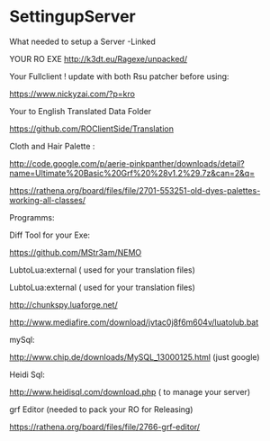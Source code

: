 # SettingupServer
What needed to setup a Server -Linked

YOUR RO EXE
http://k3dt.eu/Ragexe/unpacked/

Your Fullclient ! update with both Rsu patcher before using:

https://www.nickyzai.com/?p=kro

Your to English Translated Data Folder 

https://github.com/ROClientSide/Translation

Cloth and Hair Palette :

http://code.google.com/p/aerie-pinkpanther/downloads/detail?name=Ultimate%20Basic%20Grf%20%28v1.2%29.7z&can=2&q=

https://rathena.org/board/files/file/2701-553251-old-dyes-palettes-working-all-classes/

Programms:

Diff Tool for your Exe:

https://github.com/MStr3am/NEMO

LubtoLua:external ( used for your translation files)

LubtoLua:external ( used for your translation files)

http://chunkspy.luaforge.net/

http://www.mediafire.com/download/jvtac0j8f6m604v/luatolub.bat

mySql:

http://www.chip.de/downloads/MySQL_13000125.html (just google)

Heidi Sql:

http://www.heidisql.com/download.php ( to manage your server)


grf Editor (needed to pack your RO for Releasing)

https://rathena.org/board/files/file/2766-grf-editor/


